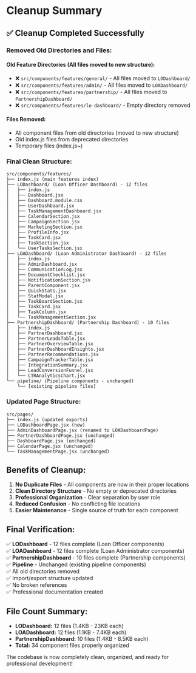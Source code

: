 # Cleanup Summary

## ✅ **Cleanup Completed Successfully**

### **Removed Old Directories and Files:**

#### **Old Feature Directories (All files moved to new structure):**
- ❌ `src/components/features/general/` - All files moved to `LODashboard/`
- ❌ `src/components/features/admin/` - All files moved to `LOADashboard/`
- ❌ `src/components/features/partnership/` - All files moved to `PartnershipDashboard/`
- ❌ `src/components/features/lo-dashboard/` - Empty directory removed

#### **Files Removed:**
- All component files from old directories (moved to new structure)
- Old index.js files from deprecated directories
- Temporary files (index.js~)

### **Final Clean Structure:**

```
src/components/features/
├── index.js (main features index)
├── LODashboard/ (Loan Officer Dashboard) - 12 files
│   ├── index.js
│   ├── Dashboard.jsx
│   ├── Dashboard.module.css
│   ├── UserDashboard.jsx
│   ├── TaskManagementDashboard.jsx
│   ├── CalendarSection.jsx
│   ├── CampaignSection.jsx
│   ├── MarketingSection.jsx
│   ├── ProfileInfo.jsx
│   ├── TaskCard.jsx
│   ├── TaskSection.jsx
│   └── UserTasksSection.jsx
├── LOADashboard/ (Loan Administrator Dashboard) - 12 files
│   ├── index.js
│   ├── AdminDashboard.jsx
│   ├── CommunicationLog.jsx
│   ├── DocumentChecklist.jsx
│   ├── NotificationSection.jsx
│   ├── ParentComponent.jsx
│   ├── QuickStats.jsx
│   ├── StatModal.jsx
│   ├── TaskBoardSection.jsx
│   ├── TaskCard.jsx
│   ├── TaskColumn.jsx
│   └── TaskManagementSection.jsx
├── PartnershipDashboard/ (Partnership Dashboard) - 10 files
│   ├── index.js
│   ├── PartnerDashboard.jsx
│   ├── PartnerLeadsTable.jsx
│   ├── PartnerOverviewTable.jsx
│   ├── PartnerDashboardInsights.jsx
│   ├── PartnerRecommendations.jsx
│   ├── CampaignTrackerTable.jsx
│   ├── IntegrationSummary.jsx
│   ├── LeadConversionFunnel.jsx
│   └── CTRAnalyticsChart.jsx
└── pipeline/ (Pipeline components - unchanged)
    └── [existing pipeline files]
```

### **Updated Page Structure:**
```
src/pages/
├── index.js (updated exports)
├── LODashboardPage.jsx (new)
├── AdminDashboardPage.jsx (renamed to LOADashboardPage)
├── PartnerDashboardPage.jsx (unchanged)
├── DashboardPage.jsx (unchanged)
├── CalendarPage.jsx (unchanged)
└── TaskManagementPage.jsx (unchanged)
```

## **Benefits of Cleanup:**

1. **No Duplicate Files** - All components are now in their proper locations
2. **Clean Directory Structure** - No empty or deprecated directories
3. **Professional Organization** - Clear separation by user role
4. **Reduced Confusion** - No conflicting file locations
5. **Easier Maintenance** - Single source of truth for each component

## **Final Verification:**

✅ **LODashboard** - 12 files complete (Loan Officer components)  
✅ **LOADashboard** - 12 files complete (Loan Administrator components)  
✅ **PartnershipDashboard** - 10 files complete (Partnership components)  
✅ **Pipeline** - Unchanged (existing pipeline components)  
✅ All old directories removed  
✅ Import/export structure updated  
✅ No broken references  
✅ Professional documentation created  

## **File Count Summary:**
- **LODashboard:** 12 files (1.4KB - 23KB each)
- **LOADashboard:** 12 files (1.1KB - 7.4KB each)  
- **PartnershipDashboard:** 10 files (1.4KB - 8.5KB each)
- **Total:** 34 component files properly organized

The codebase is now completely clean, organized, and ready for professional development! 